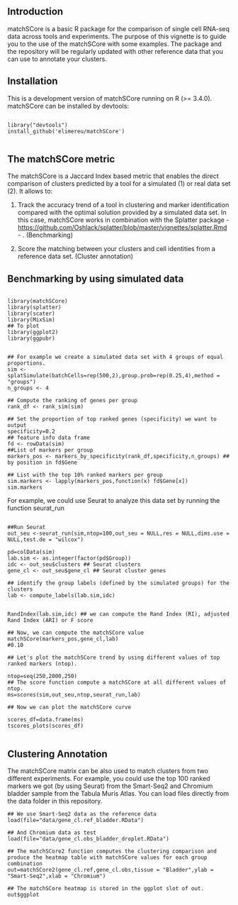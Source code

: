 ## Introduction

matchSCore is a basic R package for the comparison of single cell RNA-seq data across tools and experiments.
The purpose of this vignette is to guide you to the use of the matchSCore with some examples. 
The package and the repository will be regularly updated with other reference data that you can use to annotate your clusters.  

## Installation

This is a development version of matchSCore running on R (>= 3.4.0).
matchSCore can be installed by devtools:

```{r,eval=FALSE}

library("devtools")
install_github('elimereu/matchSCore')


```


## The matchSCore metric

The matchSCore is a Jaccard Index based metric that enables the direct comparison of clusters predicted by a tool for a simulated (1) or real data set (2). It allows to:

1. Track the accuracy trend of a tool in clustering and marker identification compared with the optimal solution provided by a simulated data set. In this case, matchSCore works in combination with the Splatter package - https://github.com/Oshlack/splatter/blob/master/vignettes/splatter.Rmd - . (Benchmarking)

2. Score the matching between your clusters and cell identities from a reference data set. (Cluster annotation) 


## Benchmarking by using simulated data


```{r,eval=FALSE}

library(matchSCore)
library(splatter)
library(scater)
library(MixSim)
## To plot
library(ggplot2) 
library(ggpubr)


## For example we create a simulated data set with 4 groups of equal proportions. 
sim <- splatSimulate(batchCells=rep(500,2),group.prob=rep(0.25,4),method = "groups")
n_groups <- 4

## Compute the ranking of genes per group
rank_df <- rank_sim(sim)

## Set the proportion of top ranked genes (specificity) we want to output
specificity=0.2
## feature info data frame
fd <- rowData(sim)
##List of markers per group
markers_pos <- markers_by_specificity(rank_df,specificity,n_groups) ## by position in fd$Gene

## List with the top 10% ranked markers per group
sim.markers <- lapply(markers_pos,function(x) fd$Gene[x])
sim.markers

```

For example, we could use Seurat to analyze this data set by running the function seurat_run

```{r,eval=FALSE}

##Run Seurat
out_seu <-seurat_run(sim,ntop=100,out_seu = NULL,res = NULL,dims.use = NULL,test.de = "wilcox")

pd=colData(sim)
lab.sim <- as.integer(factor(pd$Group))
idc <- out_seu$clusters ## Seurat clusters
gene_cl <- out_seu$gene_cl ## Seurat cluster genes

## identify the group labels (defined by the simulated groups) for the clusters 
lab <- compute_labels(lab.sim,idc)


RandIndex(lab.sim,idc) ## we can compute the Rand Index (RI), adjusted Rand Index (ARI) or F score

## Now, we can compute the matchSCore value 
matchSCore(markers_pos,gene_cl,lab)
#0.10

## Let's plot the matchSCore trend by using different values of top ranked markers (ntop). 

ntop=seq(250,2000,250)
## The score function compute a matchSCore at all different values of ntop.
ms=scores(sim,out_seu,ntop,seurat_run,lab)

## Now we can plot the matchSCore curve

scores_df=data.frame(ms)
tscores_plots(scores_df)


```

## Clustering Annotation

The matchSCore matrix can be also used to match clusters from two different experiments.
For example, you could use the top 100 ranked markers we got (by using Seurat) from the Smart-Seq2 and Chromium bladder sample from the Tabula Muris Atlas.
You can load files directly from the data folder in this repository. 

```{r,eval=TRUE}
## We use Smart-Seq2 data as the reference data
load(file="data/gene_cl.ref_bladder.RData")

## And Chromium data as test
load(file="data/gene_cl.obs_bladder_droplet.RData")

## The matchSCore2 function computes the clustering comparison and produce the heatmap table with matchSCore values for each group combination
out=matchSCore2(gene_cl.ref,gene_cl.obs,tissue = "Bladder",ylab = "Smart-Seq2",xlab = "Chromium")

## The matchSCore heatmap is stored in the ggplot slot of out.  
out$ggplot

```

